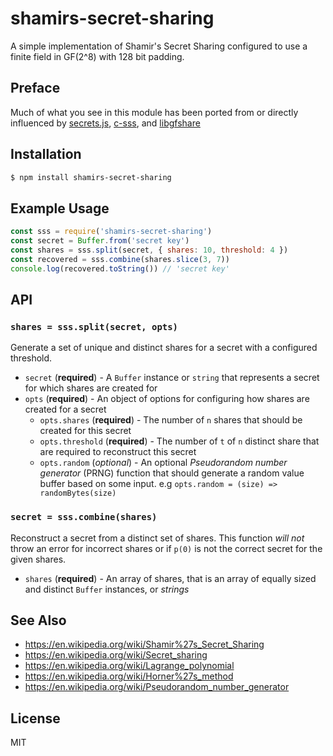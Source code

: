 shamirs-secret-sharing
======================

A simple implementation of Shamir's Secret Sharing configured to use a
finite field in GF(2^8) with 128 bit padding.

## Preface

Much of what you see in this module has been ported from or
directly influenced by
[secrets.js](https://github.com/grempe/secrets.js),
[c-sss](https://github.com/fletcher/c-sss), and
[libgfshare](https://launchpad.net/libgfshare)

## Installation

```sh
$ npm install shamirs-secret-sharing
```

## Example Usage

```js
const sss = require('shamirs-secret-sharing')
const secret = Buffer.from('secret key')
const shares = sss.split(secret, { shares: 10, threshold: 4 })
const recovered = sss.combine(shares.slice(3, 7))
console.log(recovered.toString()) // 'secret key'
```

## API

### `shares = sss.split(secret, opts)`

Generate a set of unique and distinct shares for a secret with a
configured threshold.

* `secret` (**required**) - A `Buffer` instance or `string` that represents a
  secret for which shares are created for
* `opts` (**required**) - An object of options for configuring how
  shares are created for a secret
  * `opts.shares` (**required**) - The number of `n` shares that should
    be created for this secret
  * `opts.threshold` (**required**) - The number of `t` of `n` distinct share
    that are required to reconstruct this secret
  * `opts.random` (*optional*) - An optional _Pseudorandom number
    generator_ (PRNG) function that should generate a random value
    buffer based on some input. e.g `opts.random = (size) =>
    randomBytes(size)`

### `secret = sss.combine(shares)`

Reconstruct a secret from a distinct set of shares. This function _will
not_ throw an error for incorrect shares or if `p(0)` is not the correct
secret for the given shares.

* `shares` (**required**) - An array of shares, that is an array of
  equally sized and distinct `Buffer` instances, or _strings_

## See Also

* https://en.wikipedia.org/wiki/Shamir%27s_Secret_Sharing
* https://en.wikipedia.org/wiki/Secret_sharing
* https://en.wikipedia.org/wiki/Lagrange_polynomial
* https://en.wikipedia.org/wiki/Horner%27s_method
* https://en.wikipedia.org/wiki/Pseudorandom_number_generator

## License

MIT
